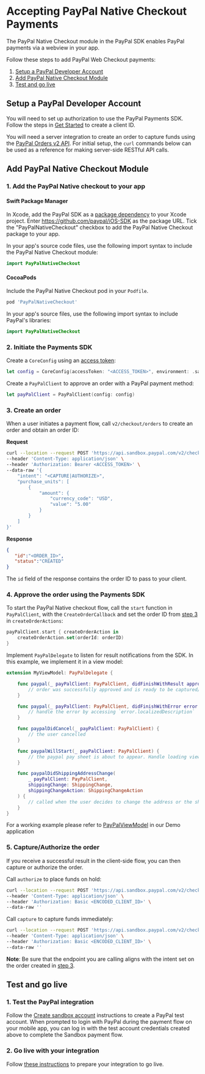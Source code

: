 # Accepting PayPal Native Checkout Payments

The PayPal Native Checkout module in the PayPal SDK enables PayPal payments via a webview in your app.

Follow these steps to add PayPal Web Checkout payments:

1. [Setup a PayPal Developer Account](#setup-a-paypal-developer-account)
1. [Add PayPal Native Checkout Module](#add-paypal-native-checkout-module)
1. [Test and go live](#test-and-go-live)

## Setup a PayPal Developer Account

You will need to set up authorization to use the PayPal Payments SDK. 
Follow the steps in [Get Started](https://developer.paypal.com/api/rest/#link-getstarted) to create a client ID. 

You will need a server integration to create an order to capture funds using the [PayPal Orders v2 API](https://developer.paypal.com/docs/api/orders/v2). 
For initial setup, the `curl` commands below can be used as a reference for making server-side RESTful API calls.

## Add PayPal Native Checkout Module

### 1. Add the PayPal Native checkout to your app

#### Swift Package Manager

In Xcode, add the PayPal SDK as a [package dependency](https://developer.apple.com/documentation/swift_packages/adding_package_dependencies_to_your_app) to your Xcode project. Enter https://github.com/paypal/iOS-SDK as the package URL. Tick the "PayPalNativeCheckout" checkbox to add the PayPal Native Checkout package to your app.

In your app's source code files, use the following import syntax to include the PayPal Native Checkout module:

```swift
import PayPalNativeCheckout
```

#### CocoaPods

Include the PayPal Native Checkout pod in your `Podfile`.

```ruby
pod 'PayPalNativeCheckout'
```

In your app's source files, use the following import syntax to include PayPal's libraries:

```swift
import PayPalNativeCheckout
```

### 2. Initiate the Payments SDK

Create a `CoreConfig` using an [access token](../../README.md#access-token):

```swift
let config = CoreConfig(accessToken: "<ACCESS_TOKEN>", environment: .sandbox)
```

Create a `PayPalClient` to approve an order with a PayPal payment method:

```swift
let payPalClient = PayPalClient(config: config)
```

### 3. Create an order

When a user initiates a payment flow, call `v2/checkout/orders` to create an order and obtain an order ID:

**Request**
```bash
curl --location --request POST 'https://api.sandbox.paypal.com/v2/checkout/orders/' \
--header 'Content-Type: application/json' \
--header 'Authorization: Bearer <ACCESS_TOKEN>' \
--data-raw '{
    "intent": "<CAPTURE|AUTHORIZE>",
    "purchase_units": [
        {
            "amount": {
                "currency_code": "USD",
                "value": "5.00"
            }
        }
    ]
}'
```

**Response**
```json
{
   "id":"<ORDER_ID>",
   "status":"CREATED"
}
```

The `id` field of the response contains the order ID to pass to your client.


### 4. Approve the order using the Payments SDK

To start the PayPal Native checkout flow, call the `start` function in `PayPalClient`, with the `CreateOrderCallback` and set the order ID from [step 3](#3-create-an-order) in `createOrderActions`: 

```swift
payPalClient.start { createOrderAction in
    createOrderAction.set(orderId: orderID)
}
```

Implement `PayPalDelegate` to listen for result notifications from the SDK. In this example, we implement it in a view model:

```swift
extension MyViewModel: PayPalDelegate {

    func paypal(_ payPalClient: PayPalClient, didFinishWithResult approvalResult: Approval) {
        // order was successfully approved and is ready to be captured/authorized (see step 5)
    }

    func paypal(_ payPalClient: PayPalClient, didFinishWithError error: CoreSDKError) {
        // handle the error by accessing `error.localizedDescription`
    }

    func paypalDidCancel(_ payPalClient: PayPalClient) {
        // the user cancelled
    }

    func paypalWillStart(_ payPalClient: PayPalClient) {
        // the paypal pay sheet is about to appear. Handle loading views, spinners, etc.
    }

    func paypalDidShippingAddressChange(
        _ payPalClient: PayPalClient,
        shippingChange: ShippingChange,
        shippingChangeAction: ShippingChangeAction
    ) {
        // called when the user decides to change the address or the shipping method of the order.
    }
}
```

For a working example please refer to [PayPalViewModel](../../Demo/Demo/ViewModels/PayPalViewModel.swift) in our Demo application

### 5. Capture/Authorize the order

If you receive a successful result in the client-side flow, you can then capture or authorize the order. 

Call `authorize` to place funds on hold:

```bash
curl --location --request POST 'https://api.sandbox.paypal.com/v2/checkout/orders/<ORDER_ID>/authorize' \
--header 'Content-Type: application/json' \
--header 'Authorization: Basic <ENCODED_CLIENT_ID>' \
--data-raw ''
```

Call `capture` to capture funds immediately:

```bash
curl --location --request POST 'https://api.sandbox.paypal.com/v2/checkout/orders/<ORDER_ID>/capture' \
--header 'Content-Type: application/json' \
--header 'Authorization: Basic <ENCODED_CLIENT_ID>' \
--data-raw ''
```

**Note**: Be sure that the endpoint you are calling aligns with the intent set on the order created in [step 3](#3-initiate-the-payments-sdk).

## Test and go live

### 1. Test the PayPal integration

Follow the [Create sandbox account](https://developer.paypal.com/api/rest/#link-createsandboxaccounts) instructions to create a PayPal test account.
When prompted to login with PayPal during the payment flow on your mobile app, you can log in with the test account credentials created above to complete the Sandbox payment flow. 

### 2. Go live with your integration

Follow [these instructions](https://developer.paypal.com/api/rest/production/) to prepare your integration to go live.

